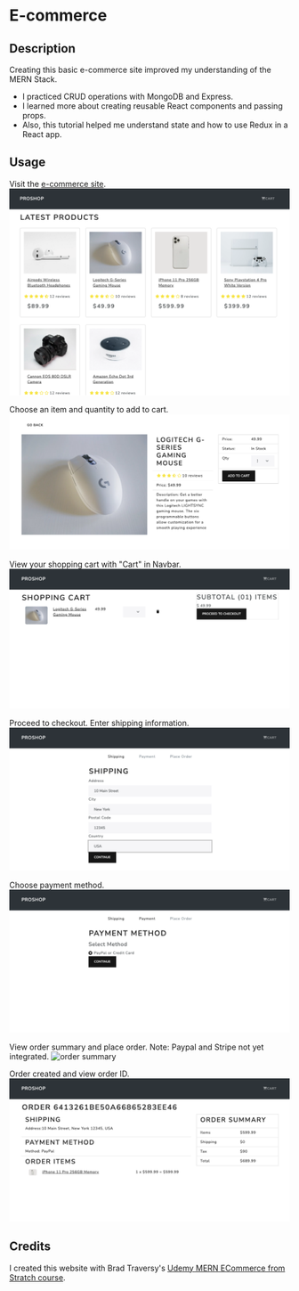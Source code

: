 # E-commerce

## Description

Creating this basic e-commerce site improved my understanding of the MERN Stack.
- I practiced CRUD operations with MongoDB and Express.
- I learned more about creating reusable React components and passing props.
- Also, this tutorial helped me understand state and how to use Redux in a React app. 

## Usage

Visit the [e-commerce site](https://udemyproshoptutorial.herokuapp.com/). 
![view products screen](/screenshots/home.png)

Choose an item and quantity to add to cart.
![product screen](/screenshots/product.png)

View your shopping cart with "Cart" in Navbar.
![shopping cart screen](/screenshots/cart.png)

Proceed to checkout. Enter shipping information.
![shipping info screen](/screenshots/shipping.png)

Choose payment method.
![payment screen](/screenshots/payment.png)

View order summary and place order. Note: Paypal and Stripe not yet integrated.
![order summary](/screenshots/summmary.png)

Order created and view order ID.
![order complete](/screenshots/order-complete.png)



## Credits

I created this website with Brad Traversy's [Udemy MERN ECommerce from Stratch course](https://www.udemy.com/share/103Cm43@z7wTx-Eb_0Vufe-M1hf5GlaXnh26K6uWStGqPPEIZudWaDYGcuMUO6Zd1oLmvkih3g==/). 